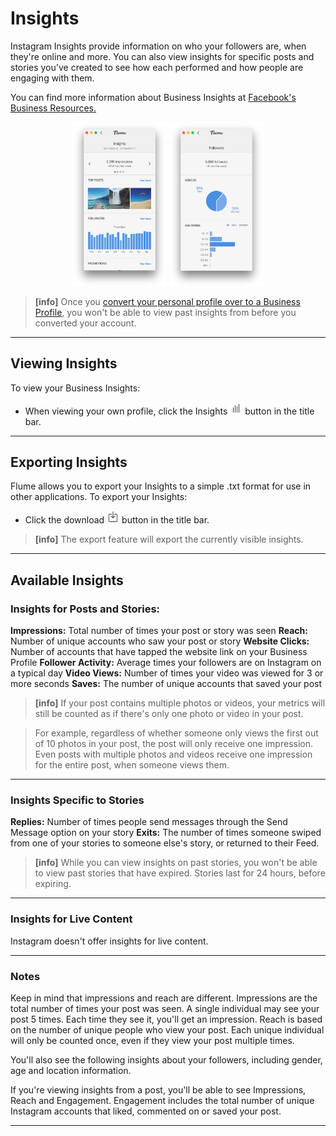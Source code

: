 # Insights

Instagram Insights provide information on who your followers are, when they're online and more. You can also view insights for specific posts and stories you've created to see how each performed and how people are engaging with them. 

You can find more information about Business Insights at  [Facebook's Business Resources.](https://www.facebook.com/business/help/897631030335607/)

<p style="text-align: center; margin-top: 1em;"><img src="/views/assets/insights-1.png" width="30%" height="30%" /> <img src="/views/assets/insights-2.png" width="30%" height="30%" /></p>

> **[info]**
> Once you [convert your personal profile over to a Business Profile](/views/profile/businessprofiles.md), you won't be able to view past insights from before you converted your account.

------

## Viewing Insights

To view your Business Insights:

- When viewing your own profile, click the Insights <img src="/views/assets/viewinsights.png" width="20" height="20" /> button in the title bar.

------

## Exporting Insights

Flume allows you to export your Insights to a simple .txt format for use in other applications. To export your Insights:

- Click the download <img src="/views/assets/download.png" width="20" height="20" /> button in the title bar. 

> **[info]**
> The export feature will export the currently visible insights. 

------

## Available Insights

### Insights for Posts and Stories:

**Impressions:** Total number of times your post or story was seen
**Reach:** Number of unique accounts who saw your post or story
**Website Clicks:** Number of accounts that have tapped the website link on your Business Profile
**Follower Activity:** Average times your followers are on Instagram on a typical day
**Video Views:** Number of times your video was viewed for 3 or more seconds
**Saves:** The number of unique accounts that saved your post

> **[info]**
> If your post contains multiple photos or videos, your metrics will still be counted as if there's only one photo or video in your post.

> For example, regardless of whether someone only views the first out of 10 photos in your post, the post will only receive one impression. Even posts with multiple photos and videos receive one impression for the entire post, when someone views them.

------

### Insights Specific to Stories

**Replies:** Number of times people send messages through the Send Message option on your story
**Exits:** The number of times someone swiped from one of your stories to someone else's story, or returned to their Feed.

> **[info]**
> While you can view insights on past stories, you won't be able to view past stories that have expired. Stories last for 24 hours, before expiring.

------

### Insights for Live Content

Instagram doesn't offer insights for live content.

------

### Notes
Keep in mind that impressions and reach are different. Impressions are the total number of times your post was seen. A single individual may see your post 5 times. Each time they see it, you'll get an impression. Reach is based on the number of unique people who view your post. Each unique individual will only be counted once, even if they view your post multiple times.

You'll also see the following insights about your followers, including gender, age and location information.

If you're viewing insights from a post, you'll be able to see Impressions, Reach and Engagement. Engagement includes the total number of unique Instagram accounts that liked, commented on or saved your post.

------